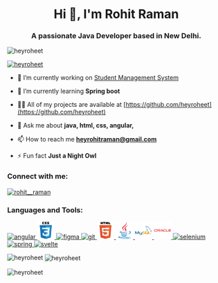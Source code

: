 <h1 align="center">Hi 👋, I'm Rohit Raman</h1>
<h3 align="center">A passionate Java Developer based in New Delhi.</h3>

<p align="left"> <img src="https://komarev.com/ghpvc/?username=heyroheet&label=Profile%20views&color=0e75b6&style=flat" alt="heyroheet" /> </p>

<p align="left"> <a href="https://github.com/ryo-ma/github-profile-trophy"><img src="https://github-profile-trophy.vercel.app/?username=heyroheet" alt="heyroheet" /></a> </p>

- 🔭 I’m currently working on [Student Management System](https://github.com/heyroheet/Student-Management-System)

- 🌱 I’m currently learning **Spring boot**

- 👨‍💻 All of my projects are available at [https://github.com/heyroheet](https://github.com/heyroheet)

- 💬 Ask me about **java, html, css, angular,**

- 📫 How to reach me **heyrohitraman@gmail.com**

- ⚡ Fun fact **Just a Night Owl**

<h3 align="left">Connect with me:</h3>
<p align="left">
<a href="https://instagram.com/rohit__raman" target="blank"><img align="center" src="https://raw.githubusercontent.com/rahuldkjain/github-profile-readme-generator/master/src/images/icons/Social/instagram.svg" alt="rohit__raman" height="30" width="40" /></a>
</p>

<h3 align="left">Languages and Tools:</h3>
<p align="left"> <a href="https://angular.io" target="_blank" rel="noreferrer"> <img src="https://angular.io/assets/images/logos/angular/angular.svg" alt="angular" width="40" height="40"/> </a> <a href="https://www.w3schools.com/css/" target="_blank" rel="noreferrer"> <img src="https://raw.githubusercontent.com/devicons/devicon/master/icons/css3/css3-original-wordmark.svg" alt="css3" width="40" height="40"/> </a> <a href="https://www.figma.com/" target="_blank" rel="noreferrer"> <img src="https://www.vectorlogo.zone/logos/figma/figma-icon.svg" alt="figma" width="40" height="40"/> </a> <a href="https://git-scm.com/" target="_blank" rel="noreferrer"> <img src="https://www.vectorlogo.zone/logos/git-scm/git-scm-icon.svg" alt="git" width="40" height="40"/> </a> <a href="https://www.w3.org/html/" target="_blank" rel="noreferrer"> <img src="https://raw.githubusercontent.com/devicons/devicon/master/icons/html5/html5-original-wordmark.svg" alt="html5" width="40" height="40"/> </a> <a href="https://www.java.com" target="_blank" rel="noreferrer"> <img src="https://raw.githubusercontent.com/devicons/devicon/master/icons/java/java-original.svg" alt="java" width="40" height="40"/> </a> <a href="https://www.mysql.com/" target="_blank" rel="noreferrer"> <img src="https://raw.githubusercontent.com/devicons/devicon/master/icons/mysql/mysql-original-wordmark.svg" alt="mysql" width="40" height="40"/> </a> <a href="https://www.oracle.com/" target="_blank" rel="noreferrer"> <img src="https://raw.githubusercontent.com/devicons/devicon/master/icons/oracle/oracle-original.svg" alt="oracle" width="40" height="40"/> </a> <a href="https://www.selenium.dev" target="_blank" rel="noreferrer"> <img src="https://raw.githubusercontent.com/detain/svg-logos/780f25886640cef088af994181646db2f6b1a3f8/svg/selenium-logo.svg" alt="selenium" width="40" height="40"/> </a> <a href="https://spring.io/" target="_blank" rel="noreferrer"> <img src="https://www.vectorlogo.zone/logos/springio/springio-icon.svg" alt="spring" width="40" height="40"/> </a> <a href="https://svelte.dev" target="_blank" rel="noreferrer"> <img src="https://upload.wikimedia.org/wikipedia/commons/1/1b/Svelte_Logo.svg" alt="svelte" width="40" height="40"/> </a> </p>

<p><img align="left" src="https://github-readme-stats.vercel.app/api/top-langs?username=heyroheet&show_icons=true&locale=en&layout=compact" alt="heyroheet" /></p>

<p>&nbsp;<img align="center" src="https://github-readme-stats.vercel.app/api?username=heyroheet&show_icons=true&locale=en" alt="heyroheet" /></p>

<p><img align="center" src="https://github-readme-streak-stats.herokuapp.com/?user=heyroheet&" alt="heyroheet" /></p>
